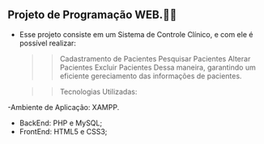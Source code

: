 ## Projeto de Programação WEB.👩‍💻

- Esse projeto consiste em um Sistema de Controle Clínico, e com ele é possível realizar:
    >> Cadastramento de Pacientes
    >> Pesquisar Pacientes
    >> Alterar Pacientes
    >> Excluir Pacientes
Dessa maneira, garantindo um eficiente gereciamento das informações de pacientes.

  >>Tecnologias Utilizadas:
  
-Ambiente de Aplicação: XAMPP.
- BackEnd: PHP e MySQL;
- FrontEnd: HTML5 e CSS3;
  
